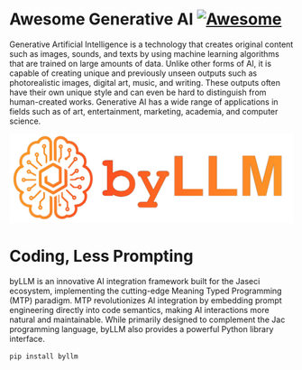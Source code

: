 # Awesome Generative AI [![Awesome](https://awesome.re/badge-flat.svg)](https://awesome.re)
Generative Artificial Intelligence is a technology that creates original content such as images, sounds, and texts by using machine learning algorithms that are trained on large amounts of data. Unlike other forms of AI, it is capable of creating unique and previously unseen outputs such as photorealistic images, digital art, music, and writing. These outputs often have their own unique style and can even be hard to distinguish from human-created works. Generative AI has a wide range of applications in fields such as of art, entertainment, marketing, academia, and computer science.

![byLLM](assets/byLLM.png)

# **Coding, Less Prompting**
byLLM is an innovative AI integration framework built for the Jaseci ecosystem, implementing the cutting-edge Meaning Typed Programming (MTP) paradigm. MTP revolutionizes AI integration by embedding prompt engineering directly into code semantics, making AI interactions more natural and maintainable. While primarily designed to complement the Jac programming language, byLLM also provides a powerful Python library interface.


    pip install byllm